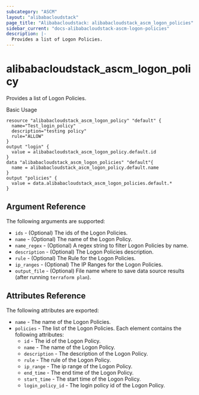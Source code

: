 ```yaml
---
subcategory: "ASCM"
layout: "alibabacloudstack"
page_title: "Alibabacloudstack: alibabacloudstack_ascm_logon_policies"
sidebar_current: "docs-alibabacloudstack-ascm-logon-policies"
description: |-
  Provides a list of Logon Policies.
---
```

# alibabacloudstack\_ascm_logon_policy

Provides a list of Logon Policies.

Basic Usage

```
resource "alibabacloudstack_ascm_logon_policy" "default" {
  name="Test_login_policy"
  description="testing policy"
  rule="ALLOW"
}
output "login" {
  value = alibabacloudstack_ascm_logon_policy.default.id
}
data "alibabacloudstack_ascm_logon_policies" "default"{
  name = alibabacloudstack_ascm_logon_policy.default.name
}
output "policies" {
  value = data.alibabacloudstack_ascm_logon_policies.default.*
}
```
## Argument Reference

The following arguments are supported:

* `ids` - (Optional) The ids of the Logon Policies.
* `name` - (Optional) The name of the Logon Policy.
* `name_regex` - (Optional) A regex string to filter Logon Policies by name.
* `description` - (Optional) The Logon Policies description.
* `rule` - (Optional) The Rule for the Logon Policies.
* `ip_ranges` - (Optional) The IP Ranges for the Logon Policies.
* `output_file` - (Optional) File name where to save data source results (after running `terraform plan`).

## Attributes Reference

The following attributes are exported:

* `name` - The name of the Logon Policies. 
* `policies` - The list of the Logon Policies. Each element contains the following attributes:
    * `id` - The id of the Logon Policy.
    * `name` - The name of the Logon Policy.
    * `description` - The description of the Logon Policy.
    * `rule` - The rule of the Logon Policy.
    * `ip_range` - The ip range of the Logon Policy.
    * `end_time` - The end time of the Logon Policy.
    * `start_time` - The start time of the Logon Policy.
    * `login_policy_id` - The login policy id of the Logon Policy.

